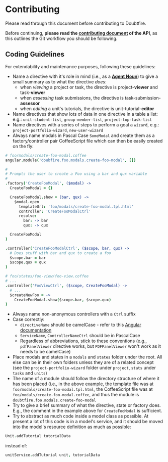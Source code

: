 # Contributing

Please read through this document before contributing to Doubtfire.

Before continuing, **please read the [contributing document](https://github.com/doubtfire-lms/doubtfire-api/blob/develop/CONTRIBUTING.md) of the API**, as this outlines the Git workflow you should be following.

## Coding Guidelines

For extendability and maintenance purposes, following these guidelines:

- Name a directive with it's role in mind (i.e., as a **[Agent Noun](https://en.wikipedia.org/wiki/Agent_noun)**) to give a small summary as to what the directive *does*:
  - when *viewing* a project or task, the directive is project-**viewer** and task-**viewer**
  - when *assessing* task submissions, the directive is task-submission-**assessor**
  - when *editing* a unit's tutorials, the directive is unit-tutorial-**editor**
- Name directives that show lots of data in one directive in a table a list: e.g.: `unit-student-list`, `group-member-list`, `project-top-task-list`
- Name directives with a series of steps to perform a goal a `wizard`, e.g.: `project-portfolio-wizard`, `new-user-wizard`
- Always name modals in Pascal Case `SomeModal` and create them as a factory/controller pair CoffeeScript file which can then be easily created on the fly:

```coffeescript
# foo/modals/create-foo-modal.coffee
angular.module('doubfire.foo.modals.create-foo-modal', [])

#
# Prompts the user to create a Foo using a bar and qux variable
#
.factory('CreateFooModal', ($modal) ->
  CreateFooModal = {}

  CreateFooModal.show = (bar, qux) ->
    $modal.open
      templateUrl: 'foo/modals/create-foo-modal.tpl.html'
      controller: 'CreateFooModalCtrl'
      resolve:
        bar: -> bar
        qux: -> qux

  CreateFooModal
)

.controller('CreateFooModalCtrl', ($scope, bar, qux) ->
  # Does stuff with bar and qux to create a foo
  $scope.bar = bar
  $scope.qux = qux
)
```

```coffeescript
# foo/states/foo-view/foo-view.coffee
# ...
.controller('FooViewCtrl', ($scope, CreateFooModal) ->
  # ...
  $createNewFoo = ->
    CreateFooModal.show($scope.bar, $scope.qux)
)
```

- Always name non-anonymous controllers with a `Ctrl` suffix
- Case correctly:
  - `directiveName` should be camelCase - refer to this [Angular documentation](https://docs.angularjs.org/guide/directive#normalization)
  - `ServiceName`, `ControllerNameCtrl` should be in PascalCase
  - Regardless of abbreviations, stick to these conventions (e.g., `pdfPanelViewer` directive works, but `PDFPanelViewer` won't work as it needs to be camelCase)
- Place modals and states in a `modals` and `states` folder under the root. All else can be in their own folders unless they are of a related concept (see the `project-portfolio-wizard` folder under `project`, `stats` under `tasks` and `units`)
- The name of a module should follow the directory structure of where it has been placed (i.e., in the above example, the template file was at `foo/modals/create-foo-modal.tpl.html`, the CoffeeScript file was at `foo/modals/create-foo-modal.coffee`, and thus the module is `doubtfire.foo.modals.create-foo-modal`
- Try to give a brief summary of what the directive, state or factory does. E.g., the comment in the example above for `CreateFooModal` is sufficient.
- Try to abstract as much code inside a model class as possible. At present a lot of this code is in a model's service, and it should be moved into the model's resource definition as much as possible:

```coffeescript
Unit.addTutorial tutorialData
```

instead of:

```coffeescript
unitService.addTutorial unit, tutorialData
```
